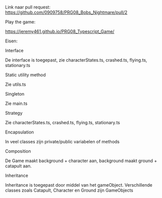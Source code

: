 Link naar pull request:
https://github.com/0909758/PRG08_Bobs_Nightmare/pull/2

Play the game:

https://jeremy461.github.io/PRG08_Typescript_Game/

Eisen:

Interface

De interface is toegepast, zie characterStates.ts, crashed.ts, flying.ts, stationary.ts

Static utility method

Zie utils.ts

Singleton

Zie main.ts

Strategy

Zie characterStates.ts, crashed.ts, flying.ts, stationary.ts

Encapsulation

In veel classes zijn private/public variabelen of methods

Composition

De Game maakt background + character aan, background maakt ground + catapult aan.

Inheritance

Inheritance is toegepast door middel van het gameObject. Verschillende classes zoals Catapult, Character en Ground zijn GameObjects
